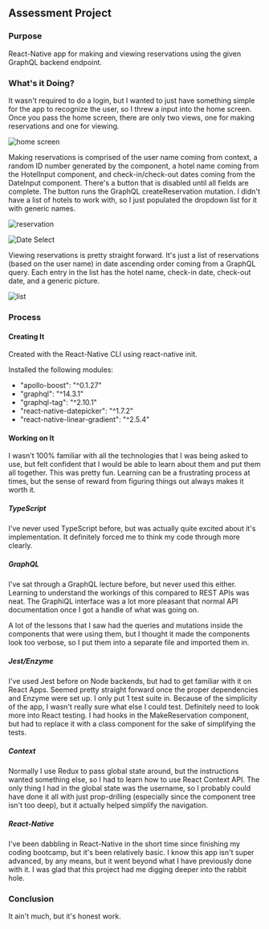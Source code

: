 ## Assessment Project

### Purpose

React-Native app for making and viewing reservations using the given GraphQL backend endpoint.

### What's it Doing?

It wasn't required to do a login, but I wanted to just have something simple for the app to recognize the user, so I threw a input into the home screen. Once you pass the home screen, there are only two views, one for making reservations and one for viewing.

![home screen](https://dev-fun-bucket.s3.amazonaws.com/login.png "Home screen")

Making reservations is comprised of the user name coming from context, a random ID number generated by the component, a hotel name coming from the HotelInput component, and check-in/check-out dates coming from the DateInput component. There's a button that is disabled until all fields are complete. The button runs the GraphQL createReservation mutation. I didn't have a list of hotels to work with, so I just populated the dropdown list for it with generic names.

![reservation](https://dev-fun-bucket.s3.amazonaws.com/reservationSelect.png "reservation")

![Date Select](https://dev-fun-bucket.s3.amazonaws.com/dateSelect.png "Date Select")

Viewing reservations is pretty straight forward. It's just a list of reservations (based on the user name) in date ascending order coming from a GraphQL query. Each entry in the list has the hotel name, check-in date, check-out date, and a generic picture.

![list](https://dev-fun-bucket.s3.amazonaws.com/reservationList.png "list")


### Process

#### Creating It

Created with the React-Native CLI using react-native init.

Installed the following modules:

* "apollo-boost": "^0.1.27"
* "graphql": "^14.3.1"
* "graphql-tag": "^2.10.1"
* "react-native-datepicker": "^1.7.2"
* "react-native-linear-gradient": "^2.5.4"

#### Working on It

I wasn't 100% familiar with all the technologies that I was being asked to use, but felt confident that I would be able to learn about them and put them all together. This was pretty fun. Learning can be a frustrating process at times, but the sense of reward from figuring things out always makes it worth it.

##### TypeScript
I've never used TypeScript before, but was actually quite excited about it's implementation. It definitely forced me to think my code through more clearly.

##### GraphQL
I've sat through a GraphQL lecture before, but never used this either. Learning to understand the workings of this compared to REST APIs was neat. The GraphiQL interface was a lot more pleasant that normal API documentation once I got a handle of what was going on.

A lot of the lessons that I saw had the queries and mutations inside the components that were using them, but I thought it made the components look too verbose, so I put them into a separate file and imported them in.

##### Jest/Enzyme
I've used Jest before on Node backends, but had to get familiar with it on React Apps. Seemed pretty straight forward once the proper dependencies and Enzyme were set up. I only put 1 test suite in. Because of the simplicity of the app, I wasn't really sure what else I could test. Definitely need to look more into React testing. I had hooks in the MakeReservation component, but had to replace it with a class component for the sake of simplifying the tests.

##### Context
Normally I use Redux to pass global state around, but the instructions wanted something else, so I had to learn how to use React Context API. The only thing I had in the global state was the username, so I probably could have done it all with just prop-drilling (especially since the component tree isn't too deep), but it actually helped simplify the navigation.

##### React-Native
I've been dabbling in React-Native in the short time since finishing my coding bootcamp, but it's been relatively basic. I know this app isn't super advanced, by any means, but it went beyond what I have previously done with it. I was glad that this project had me digging deeper into the rabbit hole.


### Conclusion
It ain't much, but it's honest work.







